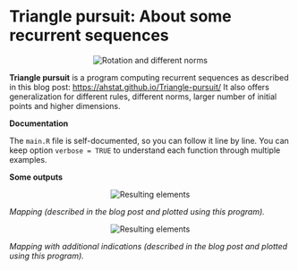# Triangle pursuit: About some recurrent sequences

<center>
<img src="https://ahstat.github.io/images/2017-6-11-Triangle-pursuit/rotation_homothety/together.png" alt="Rotation and different norms"/>
</center>

**Triangle pursuit** is a program computing recurrent sequences as described in this blog post: https://ahstat.github.io/Triangle-pursuit/ It also offers generalization for different rules, different norms, larger number of initial points and higher dimensions.

**Documentation**

The `main.R` file is self-documented, so you can follow it line by line.
You can keep option `verbose = TRUE` to understand each function through multiple examples.

**Some outputs**

<center>
<img src="https://ahstat.github.io/images/2017-6-11-Triangle-pursuit/map/end_2pi.png" alt="Resulting elements"/>
</center>

*Mapping (described in the blog post and plotted using this program).*

<center>
<img src="https://ahstat.github.io/images/2017-6-11-Triangle-pursuit/map/end_pi.png" alt="Resulting elements"/>
</center>

*Mapping with additional indications (described in the blog post and plotted using this program).*

